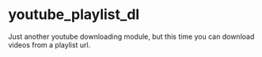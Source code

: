 # youtube_playlist_dl
Just another youtube downloading module, but this time you can download videos from a playlist url.
